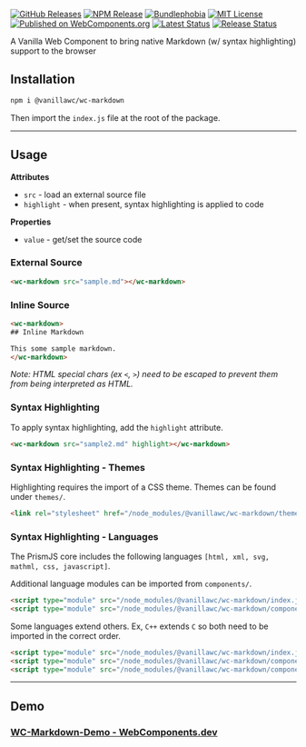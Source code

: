 [![GitHub Releases](https://badgen.net/github/tag/vanillawc/wc-markdown)](https://github.com/vanillawc/wc-markdown/releases)
[![NPM Release](https://badgen.net/npm/v/@vanillawc/wc-markdown)](https://www.npmjs.com/package/@vanillawc/wc-markdown)
[![Bundlephobia](https://badgen.net/bundlephobia/minzip/@vanillawc/wc-markdown)](https://bundlephobia.com/result?p=@vanillawc/wc-markdown)
[![MIT License](https://badgen.net/github/license/vanillawc/wc-markdown)](https://raw.githubusercontent.com/vanillawc/wc-markdown/master/LICENSE)
[![Published on WebComponents.org](https://img.shields.io/badge/webcomponents.org-published-blue.svg)](https://www.webcomponents.org/element/@vanillawc/wc-markdown)
[![Latest Status](https://github.com/vanillawc/wc-markdown/workflows/Latest/badge.svg)](https://github.com/vanillawc/wc-markdown/actions)
[![Release Status](https://github.com/vanillawc/wc-markdown/workflows/Release/badge.svg)](https://github.com/vanillawc/wc-markdown/actions)

A Vanilla Web Component to bring native Markdown (w/ syntax highlighting) support to the browser

## Installation

```sh
npm i @vanillawc/wc-markdown
```

Then import the `index.js` file at the root of the package.

-----

## Usage

**Attributes**

- `src` - load an external source file
- `highlight` - when present, syntax highlighting is applied to code

**Properties**

- `value` - get/set the source code

### External Source

```html
<wc-markdown src="sample.md"></wc-markdown>
```

### Inline Source

```html
<wc-markdown>
## Inline Markdown

This some sample markdown.
</wc-markdown>
```
*Note: HTML special chars (ex `<`, `>`) need to be escaped to prevent them from being interpreted as HTML.*

### Syntax Highlighting

To apply syntax highlighting, add the `highlight` attribute.

```html
<wc-markdown src="sample2.md" highlight></wc-markdown>
```

### Syntax Highlighting - Themes

Highlighting requires the import of a CSS theme. Themes can be found under `themes/`.

```html
<link rel="stylesheet" href="/node_modules/@vanillawc/wc-markdown/themes/prism-okaidia.css">
```

### Syntax Highlighting - Languages

The PrismJS core includes the following languages `[html, xml, svg, mathml, css, javascript]`.

Additional language modules can be imported from `components/`.

```html
<script type="module" src="/node_modules/@vanillawc/wc-markdown/index.js"></script>
<script type="module" src="/node_modules/@vanillawc/wc-markdown/components/prism-typescript.js"></script>
```

Some languages extend others. Ex, `C++` extends `C` so both need to be imported in the correct order.

```html
<script type="module" src="/node_modules/@vanillawc/wc-markdown/index.js"></script>
<script type="module" src="/node_modules/@vanillawc/wc-markdown/components/prism-c.js"></script>
<script type="module" src="/node_modules/@vanillawc/wc-markdown/components/prism-cpp.js"></script>
```

-----

## Demo

### [WC-Markdown-Demo - WebComponents.dev](https://webcomponents.dev/edit/FxoojbLdYqBJVJj4Tsex?sv=1&pm=1)
